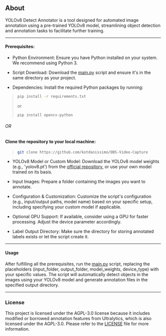 ## About 

YOLOv8 Detect Annotator is a tool designed for automated image annotation using a pre-trained YOLOv8 model, streamlining object detection and annotation tasks to facilitate further training.

---

#### Prerequisites:


- Python Environment: Ensure you have Python installed on your system. We recommend using Python 3.


- Script Download: Download the [main.py](main.py) script and ensure it's in the same directory as your project.

- Dependencies: Install the required Python packages by running:

>```bash
>pip install -r requirements.txt
>```
>
>or
>
>```bash
>pip install opencv-python
>```


###### OR

#### Clone the repository to your local machine:

>```bash
>git clone https://github.com/kotdanissimo/OBS-Video-Capture
>```

- YOLOv8 Model or Custom Model: Download the YOLOv8 model weights (e.g., 'yolov8.pt') from the [official repository](https://github.com/ultralytics/ultralytics), or use your own model trained on its basis.

- Input Images: Prepare a folder containing the images you want to annotate.

- Configuration & Customization: Customize the script's configuration (e.g., input/output paths, model name) based on your specific setup, including specifying your custom model if applicable.

- Optional GPU Support: If available, consider using a GPU for faster processing. Adjust the device parameter accordingly.

- Label Output Directory: Make sure the directory for storing annotated labels exists or let the script create it.

---

#### Usage
After fulfilling all the prerequisites, run the [main.py](main.py) script, replacing the placeholders (input_folder, output_folder, model_weights, device_type) with your specific values.
The script will automatically detect objects in the images using your YOLOv8 model and generate annotation files in the specified output directory.

---

### License
This project is licensed under the AGPL-3.0 license because it includes modified or borrowed annotation features from Ultralytics, which is also licensed under the AGPL-3.0. Please refer to the [LICENSE](LICENSE) file for more information.
